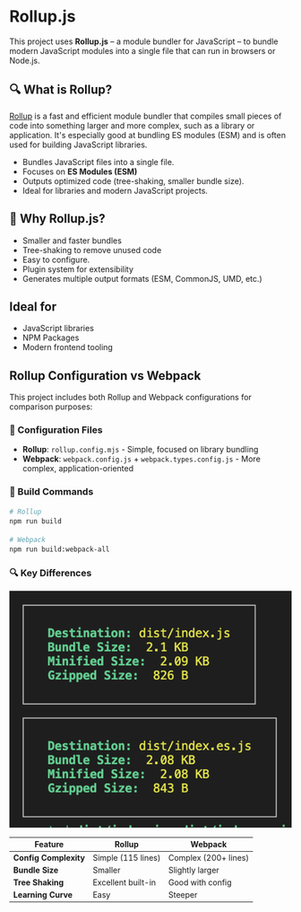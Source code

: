 # Rollup.js

This project uses **Rollup.js** – a module bundler for JavaScript – to bundle modern JavaScript modules into a single file that can run in browsers or Node.js.

## 🔍 What is Rollup?

[Rollup](https://rollupjs.org/) is a fast and efficient module bundler that compiles small pieces of code into something larger and more complex, such as a library or application. It's especially good at bundling ES modules (ESM) and is often used for building JavaScript libraries.

- Bundles JavaScript files into a single file.
- Focuses on **ES Modules (ESM)**
- Outputs optimized code (tree-shaking, smaller bundle size).
- Ideal for libraries and modern JavaScript projects.

## 🚀 Why Rollup.js?

- Smaller and faster bundles
- Tree-shaking to remove unused code
- Easy to configure.
- Plugin system for extensibility
- Generates multiple output formats (ESM, CommonJS, UMD, etc.)

## Ideal for

- JavaScript libraries
- NPM Packages
- Modern frontend tooling

## Rollup Configuration vs Webpack

This project includes both Rollup and Webpack configurations for comparison purposes:

### 📁 Configuration Files
- **Rollup**: `rollup.config.mjs` - Simple, focused on library bundling
- **Webpack**: `webpack.config.js` + `webpack.types.config.js` - More complex, application-oriented


### 🚀 Build Commands
```bash
# Rollup
npm run build

# Webpack
npm run build:webpack-all
```


### 🔍 Key Differences

![alt text](image.png)

| Feature | Rollup | Webpack |
|---------|--------|---------|
| **Config Complexity** | Simple (115 lines) | Complex (200+ lines) |
| **Bundle Size** | Smaller | Slightly larger |
| **Tree Shaking** | Excellent built-in | Good with config |
| **Learning Curve** | Easy | Steeper |


